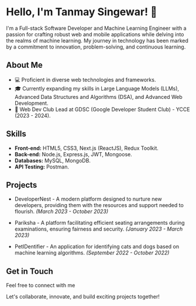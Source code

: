 # Hello, I'm Tanmay Singewar! 👋

I'm a Full-stack Software Developer and Machine Learning Engineer with a passion for crafting robust web and mobile applications while delving into the realms of machine learning. My journey in technology has been marked by a commitment to innovation, problem-solving, and continuous learning.

## About Me

- 💻 Proficient in diverse web technologies and frameworks.
- 🎓 Currently expanding my skills in Large Language Models (LLMs), Advanced Data Structures and Algorithms (DSA), and Advanced Web Development.
- 🚀 Web Dev Club Lead at GDSC (Google Developer Student Club) - YCCE (2023 - 2024).

## Skills

- **Front-end:** HTML5, CSS3, Next.js (ReactJS), Redux Toolkit.
- **Back-end:** Node.js, Express.js, JWT, Mongoose.
- **Databases:** MySQL, MongoDB.
- **API Testing:** Postman.

## Projects
- DeveloperNest - A modern platform designed to nurture new developers, providing them with the resources and support needed to flourish.
*(March 2023 - October 2023)*

- Pariksha - A platform facilitating efficient seating arrangements during examinations, ensuring fairness and security.
*(January 2023 - March 2023)*

- PetIDentifier - An application for identifying cats and dogs based on machine learning algorithms.
*(September 2022 - October 2022)*

## Get in Touch

Feel free to connect with me 

Let's collaborate, innovate, and build exciting projects together!
